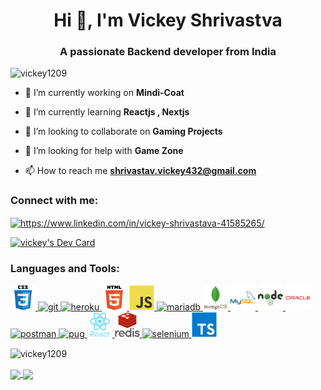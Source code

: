 <h1 align="center">Hi 👋, I'm Vickey Shrivastva</h1>
<h3 align="center">A passionate Backend developer from India</h3>

<p align="left"> <img src="https://komarev.com/ghpvc/?username=vickey1209&label=Profile%20views&color=0e75b6&style=flat" alt="vickey1209" /> </p>

- 🔭 I’m currently working on **Mindi-Coat**

- 🌱 I’m currently learning **Reactjs , Nextjs**

- 👯 I’m looking to collaborate on **Gaming Projects**

- 🤝 I’m looking for help with **Game Zone**

- 📫 How to reach me **shrivastav.vickey432@gmail.com**

<h3 align="left">Connect with me:</h3>
<p align="left">
<a href="https://www.linkedin.com/in/vickey-shrivastava-41585265/" target="blank"><img align="center" src="https://raw.githubusercontent.com/rahuldkjain/github-profile-readme-generator/master/src/images/icons/Social/linked-in-alt.svg" alt="https://www.linkedin.com/in/vickey-shrivastava-41585265/" height="30" width="40" /></a>
</p>

<a href="https://app.daily.dev/vickey1209"><img src="https://api.daily.dev/devcards/v2/WEgR6mVxEDME6nCZdj7ot.png?type=wide&r=dqv" width="652" alt="vickey's Dev Card"/></a>
<h3 align="left">Languages and Tools:</h3>
<p align="left"> <a href="https://www.w3schools.com/css/" target="_blank" rel="noreferrer"> <img src="https://raw.githubusercontent.com/devicons/devicon/master/icons/css3/css3-original-wordmark.svg" alt="css3" width="40" height="40"/> </a> <a href="https://git-scm.com/" target="_blank" rel="noreferrer"> <img src="https://www.vectorlogo.zone/logos/git-scm/git-scm-icon.svg" alt="git" width="40" height="40"/> </a> <a href="https://heroku.com" target="_blank" rel="noreferrer"> <img src="https://www.vectorlogo.zone/logos/heroku/heroku-icon.svg" alt="heroku" width="40" height="40"/> </a> <a href="https://www.w3.org/html/" target="_blank" rel="noreferrer"> <img src="https://raw.githubusercontent.com/devicons/devicon/master/icons/html5/html5-original-wordmark.svg" alt="html5" width="40" height="40"/> </a> <a href="https://developer.mozilla.org/en-US/docs/Web/JavaScript" target="_blank" rel="noreferrer"> <img src="https://raw.githubusercontent.com/devicons/devicon/master/icons/javascript/javascript-original.svg" alt="javascript" width="40" height="40"/> </a> <a href="https://mariadb.org/" target="_blank" rel="noreferrer"> <img src="https://www.vectorlogo.zone/logos/mariadb/mariadb-icon.svg" alt="mariadb" width="40" height="40"/> </a> <a href="https://www.mongodb.com/" target="_blank" rel="noreferrer"> <img src="https://raw.githubusercontent.com/devicons/devicon/master/icons/mongodb/mongodb-original-wordmark.svg" alt="mongodb" width="40" height="40"/> </a> <a href="https://www.mysql.com/" target="_blank" rel="noreferrer"> <img src="https://raw.githubusercontent.com/devicons/devicon/master/icons/mysql/mysql-original-wordmark.svg" alt="mysql" width="40" height="40"/> </a> <a href="https://nodejs.org" target="_blank" rel="noreferrer"> <img src="https://raw.githubusercontent.com/devicons/devicon/master/icons/nodejs/nodejs-original-wordmark.svg" alt="nodejs" width="40" height="40"/> </a> <a href="https://www.oracle.com/" target="_blank" rel="noreferrer"> <img src="https://raw.githubusercontent.com/devicons/devicon/master/icons/oracle/oracle-original.svg" alt="oracle" width="40" height="40"/> </a> <a href="https://postman.com" target="_blank" rel="noreferrer"> <img src="https://www.vectorlogo.zone/logos/getpostman/getpostman-icon.svg" alt="postman" width="40" height="40"/> </a> <a href="https://pugjs.org" target="_blank" rel="noreferrer"> <img src="https://cdn.worldvectorlogo.com/logos/pug.svg" alt="pug" width="40" height="40"/> </a> <a href="https://reactjs.org/" target="_blank" rel="noreferrer"> <img src="https://raw.githubusercontent.com/devicons/devicon/master/icons/react/react-original-wordmark.svg" alt="react" width="40" height="40"/> </a> <a href="https://redis.io" target="_blank" rel="noreferrer"> <img src="https://raw.githubusercontent.com/devicons/devicon/master/icons/redis/redis-original-wordmark.svg" alt="redis" width="40" height="40"/> </a> <a href="https://www.selenium.dev" target="_blank" rel="noreferrer"> <img src="https://raw.githubusercontent.com/detain/svg-logos/780f25886640cef088af994181646db2f6b1a3f8/svg/selenium-logo.svg" alt="selenium" width="40" height="40"/> </a> <a href="https://www.typescriptlang.org/" target="_blank" rel="noreferrer"> <img src="https://raw.githubusercontent.com/devicons/devicon/master/icons/typescript/typescript-original.svg" alt="typescript" width="40" height="40"/> </a> </p>

<p><img align="center" src="https://github-readme-stats.vercel.app/api/top-langs?username=vickey1209&show_icons=true&locale=en&layout=compact" alt="vickey1209" /></p>

<a href="https://github.com/vickey1209/github-readme-stats">
  <img height=200 margin="10px" align="center" src="https://github-readme-stats.vercel.app/api?username=vickey1209&show_icons=true&theme=radical" />
</a>

<a href="https://github.com/vickey1209/convoychat">
  <img height=200 align="center" src="https://github-readme-stats.vercel.app/api/top-langs?username=vickey1209&layout=compact&langs_count=8&card_width=320&show_icons=true&theme=radical" />
</a>
